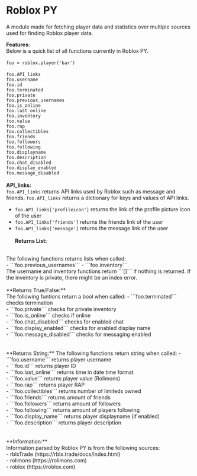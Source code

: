 # Roblox PY

A module made for fetching player data and statistics over multiple sources used for finding Roblox player data.

**Features:**
<br/>
Below is a quick list of all functions currently in Roblox PY.
<br/><br/>
```foo = roblox.player('bar')```<br/><br/>
```foo.API_links```<br/>
```foo.username```<br/>
```foo.id```<br/>
```foo.terminated```<br/>
```foo.private```<br/>
```foo.previous_usernames```<br/>
```foo.is_online```<br/>
```foo.last_online```<br/>
```foo.inventory```<br/>
```foo.value```<br/>
```foo.rap```<br/>
```foo.collectibles```<br/>
```foo.friends```<br/>
```foo.followers```<br/>
```foo.following```<br/>
```foo.displayname```<br/>
```foo.description```<br/>
```foo.chat_disabled```<br/>
```foo.display_enabled```<br/>
```foo.message_disabled```<br/>
<br/>
**API_links:**
<br/>
```foo.API_links``` returns API links used by Roblox such as message and friends. ```foo.API_links``` returns a dictionary for keys and values of API links. <br/>
- ```foo.API_links['profileicon']``` returns the link of the profile picture icon of the user
- ```foo.API_links['friends']``` returns the friends link of the user
- ```foo.API_links['message']``` returns the message link of the user
<br/><br/>
**Returns List:**
<br/>
The following functions returns lists when called:
<br/>
- ```foo.previous_usernames```
- ```foo.inventory```
<br/>
The username and inventory functions return ```[]``` if nothing is returned. If the inventory is private, there might be an index error.
<br/><br/>
**Returns True/False:**
<br/>
The following funtions return a bool when called:
- ```foo.terminated``` checks termination <br/>
- ```foo.private``` checks for private inventory <br/>
- ```foo.is_online``` checks if online <br/>
- ```foo.chat_disabled``` checks for enabled chat <br/>
- ```foo.display_enabled``` checks for enabled display name <br/>
- ```foo.message_disabled``` checks for messaging enabled <br/>
<br/><br/>
**Returns String:**
The following functions return string when called:
- ```foo.username``` returns player username <br/>
- ```foo.id``` returns player ID <br/>
- ```foo.last_online``` returns time in date time format <br/>
- ```foo.value``` returns player value (Rolimons) <br/>
- ```foo.rap``` returns player RAP <br/>
- ```foo.collectibles``` returns number of limiteds owned <br/>
- ```foo.friends``` returns amount of friends <br/>
- ```foo.followers``` returns amount of followers <br/>
- ```foo.following``` returns amount of players following <br/>
- ```foo.display_name``` returns player displayname (if enabled) <br/>
- ```foo.description``` returns player description <br/>
<br/><br/>
**Information:**
  <br/>
  Information parsed by Roblox PY is from the following sources: <br/>
  - rblxTrade (https://rblx.trade/docs/index.html) <br/>
  - rolimons (https://rolimons.com) <br/>
  - roblox (https://roblox.com) <br/>
  <br/>
  
